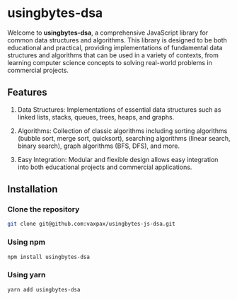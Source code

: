 # usingbytes-dsa #

Welcome to **usingbytes-dsa**, a comprehensive JavaScript library for common data structures and algorithms. 
This library is designed to be both educational and practical, 
providing implementations of fundamental data structures and algorithms
that can be used in a variety of contexts, from learning computer
science concepts to solving real-world problems in
commercial projects.

## Features ##
1. Data Structures: Implementations of essential data structures such
as linked lists, stacks, queues, trees, heaps, and graphs.

2. Algorithms: Collection of classic algorithms including sorting
algorithms (bubble sort, merge sort, quicksort), searching algorithms
(linear search, binary search), graph algorithms (BFS, DFS), 
and more.

3. Easy Integration: Modular and flexible design allows easy 
integration into both educational projects and commercial applications.

## Installation ##


### Clone the repository

```bash
git clone git@github.com:vaxpax/usingbytes-js-dsa.git
```

### Using npm

```bash
npm install usingbytes-dsa
```

### Using yarn

```bash
yarn add usingbytes-dsa
```
